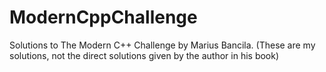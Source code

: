 # ModernCppChallenge
Solutions to The Modern C++ Challenge by Marius Bancila. (These are my solutions, not the direct solutions given by the author in his book)
